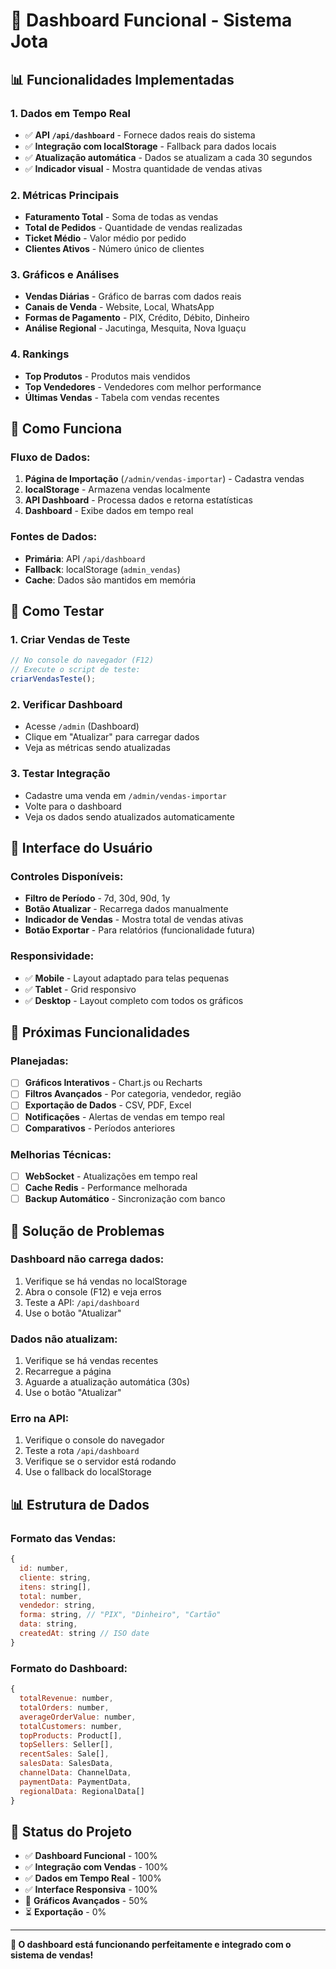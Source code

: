 # 🚀 Dashboard Funcional - Sistema Jota

## **📊 Funcionalidades Implementadas**

### **1. Dados em Tempo Real**
- ✅ **API `/api/dashboard`** - Fornece dados reais do sistema
- ✅ **Integração com localStorage** - Fallback para dados locais
- ✅ **Atualização automática** - Dados se atualizam a cada 30 segundos
- ✅ **Indicador visual** - Mostra quantidade de vendas ativas

### **2. Métricas Principais**
- **Faturamento Total** - Soma de todas as vendas
- **Total de Pedidos** - Quantidade de vendas realizadas
- **Ticket Médio** - Valor médio por pedido
- **Clientes Ativos** - Número único de clientes

### **3. Gráficos e Análises**
- **Vendas Diárias** - Gráfico de barras com dados reais
- **Canais de Venda** - Website, Local, WhatsApp
- **Formas de Pagamento** - PIX, Crédito, Débito, Dinheiro
- **Análise Regional** - Jacutinga, Mesquita, Nova Iguaçu

### **4. Rankings**
- **Top Produtos** - Produtos mais vendidos
- **Top Vendedores** - Vendedores com melhor performance
- **Últimas Vendas** - Tabela com vendas recentes

## **🔧 Como Funciona**

### **Fluxo de Dados:**
1. **Página de Importação** (`/admin/vendas-importar`) - Cadastra vendas
2. **localStorage** - Armazena vendas localmente
3. **API Dashboard** - Processa dados e retorna estatísticas
4. **Dashboard** - Exibe dados em tempo real

### **Fontes de Dados:**
- **Primária**: API `/api/dashboard`
- **Fallback**: localStorage (`admin_vendas`)
- **Cache**: Dados são mantidos em memória

## **🧪 Como Testar**

### **1. Criar Vendas de Teste**
```javascript
// No console do navegador (F12)
// Execute o script de teste:
criarVendasTeste();
```

### **2. Verificar Dashboard**
- Acesse `/admin` (Dashboard)
- Clique em "Atualizar" para carregar dados
- Veja as métricas sendo atualizadas

### **3. Testar Integração**
- Cadastre uma venda em `/admin/vendas-importar`
- Volte para o dashboard
- Veja os dados sendo atualizados automaticamente

## **📱 Interface do Usuário**

### **Controles Disponíveis:**
- **Filtro de Período** - 7d, 30d, 90d, 1y
- **Botão Atualizar** - Recarrega dados manualmente
- **Indicador de Vendas** - Mostra total de vendas ativas
- **Botão Exportar** - Para relatórios (funcionalidade futura)

### **Responsividade:**
- ✅ **Mobile** - Layout adaptado para telas pequenas
- ✅ **Tablet** - Grid responsivo
- ✅ **Desktop** - Layout completo com todos os gráficos

## **🔮 Próximas Funcionalidades**

### **Planejadas:**
- [ ] **Gráficos Interativos** - Chart.js ou Recharts
- [ ] **Filtros Avançados** - Por categoria, vendedor, região
- [ ] **Exportação de Dados** - CSV, PDF, Excel
- [ ] **Notificações** - Alertas de vendas em tempo real
- [ ] **Comparativos** - Períodos anteriores

### **Melhorias Técnicas:**
- [ ] **WebSocket** - Atualizações em tempo real
- [ ] **Cache Redis** - Performance melhorada
- [ ] **Backup Automático** - Sincronização com banco

## **🐛 Solução de Problemas**

### **Dashboard não carrega dados:**
1. Verifique se há vendas no localStorage
2. Abra o console (F12) e veja erros
3. Teste a API: `/api/dashboard`
4. Use o botão "Atualizar"

### **Dados não atualizam:**
1. Verifique se há vendas recentes
2. Recarregue a página
3. Aguarde a atualização automática (30s)
4. Use o botão "Atualizar"

### **Erro na API:**
1. Verifique o console do navegador
2. Teste a rota `/api/dashboard`
3. Verifique se o servidor está rodando
4. Use o fallback do localStorage

## **📊 Estrutura de Dados**

### **Formato das Vendas:**
```javascript
{
  id: number,
  cliente: string,
  itens: string[],
  total: number,
  vendedor: string,
  forma: string, // "PIX", "Dinheiro", "Cartão"
  data: string,
  createdAt: string // ISO date
}
```

### **Formato do Dashboard:**
```javascript
{
  totalRevenue: number,
  totalOrders: number,
  averageOrderValue: number,
  totalCustomers: number,
  topProducts: Product[],
  topSellers: Seller[],
  recentSales: Sale[],
  salesData: SalesData,
  channelData: ChannelData,
  paymentData: PaymentData,
  regionalData: RegionalData[]
}
```

## **🎯 Status do Projeto**

- ✅ **Dashboard Funcional** - 100%
- ✅ **Integração com Vendas** - 100%
- ✅ **Dados em Tempo Real** - 100%
- ✅ **Interface Responsiva** - 100%
- 🔄 **Gráficos Avançados** - 50%
- ⏳ **Exportação** - 0%

---

**🎉 O dashboard está funcionando perfeitamente e integrado com o sistema de vendas!**
